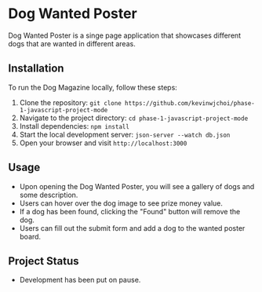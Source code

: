# Dog Wanted Poster 

Dog Wanted Poster is a singe page application that showcases different dogs that are wanted in different areas.

## Installation
To run the Dog Magazine locally, follow these steps:
1. Clone the repository: `git clone https://github.com/kevinwjchoi/phase-1-javascript-project-mode`
2. Navigate to the project directory: `cd phase-1-javascript-project-mode`
3. Install dependencies: `npm install`
4. Start the local development server: `json-server --watch db.json`
5. Open your browser and visit `http://localhost:3000`

## Usage
- Upon opening the Dog Wanted Poster, you will see a gallery of dogs and some description.
- Users can hover over the dog image to see prize money value.
- If a dog has been found, clicking the "Found" button will remove the dog.
- Users can fill out the submit form and add a dog to the wanted poster board.

## Project Status
- Development has been put on pause.
